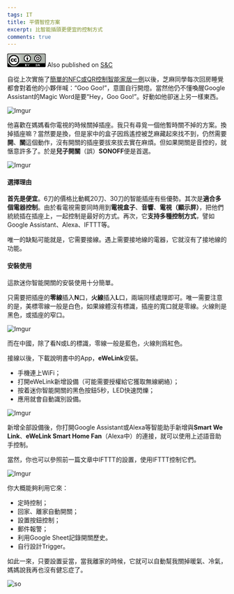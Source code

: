 ```yaml
---
tags: IT
title: 平價智控方案
excerpt: 比智能插頭更便宜的控制方式
comments: true
---
```


![cc](/public/cc.png) Also published on [S&C](https://soandcandy.us)

自從上次實施了[簡單的NFC或QR控制智能家居一例](https://soyee.me/2019/02/15/nfc-tag-toggle/)以後，芝麻同學每次回房睡覺都會對着他的小夥伴喊：“Goo Goo!”，意圖自行開燈。當然他仍不懂喚醒Google Assistant的Magic Word是要“Hey，Goo Goo!”。好動如他卻迷上另一樣東西。

![Imgur](https://i.imgur.com/pShHZRz.jpg)

他喜歡在媽媽看你電視的時候關掉插座。我只有尋覓一個他暫時關不掉的方案。換掉插座嘛？當然要是換，但是家中的盒子因爲遙控被芝麻藏起來找不到，仍然需要**開**、**關**這個動作，沒有開關的插座要拔來拔去實在麻煩。但如果開關是音控的，就愜意許多了。於是**兒子開關**（誤）**SONOFF**便是首選。

![Imgur](https://i.imgur.com/d6Hdv7r.jpg)

#### 選擇理由 ####

**首先是便宜**。6刀的價格比動輒20刀、30刀的智能插座有些優勢。其次是**適合多個電器控制**。由於看電視需要同時用到**電視盒子**、**音響**、**電視（顯示屏）**，把他們統統插在插座上，一起控制是最好的方式。再次，它**支持多種控制方式**，譬如Google Assistant、Alexa、IFTTT等。

唯一的缺點可能就是，它需要接線。遇上需要接地線的電器，它就沒有了接地線的功能。


#### 安裝使用 ####

這款迷你智能開關的安裝使用十分簡單。

只需要把插座的**零線**插入**N**口，**火線**插入**L**口，兩端同樣處理即可。唯一需要注意的是，美標零線一般是白色，如果線體沒有標識，插座的寬口就是零線。火線則是黑色，或插座的窄口。

![Imgur](https://i.imgur.com/0LVsGKe.jpg)

而在中國，除了看N或L的標識，零線一般是藍色，火線則爲紅色。

接線以後，下載說明書中的App，**eWeLink**安裝。

- 手機連上WiFi；
- 打開eWeLink新增設備（可能需要授權給它獲取無線網絡）；
- 按着迷你智能開關的黑色按鈕5秒，LED快速閃爍；
- 應用就會自動識別設備。

![Imgur](https://i.imgur.com/WqusUHV.png)

新增全部設備後，你打開Google Assistant或Alexa等智能助手新增與**Smart We Link**、**eWeLink Smart Home Fan**（Alexa中）的連接，就可以使用上述語音助手控制。

當然，你也可以參照前一篇文章中IFTTT的設置，使用IFTTT控制它們。

![Imgur](https://i.imgur.com/kTvI8ht.jpg)

你大概能夠利用它來：

- 定時控制；
- 回家、離家自動開關；
- 設置按鈕控制；
- 郵件報警；
- 利用Google Sheet記錄開關歷史。
- 自行設計Trigger。

如此一來，只要設置妥當，當我離家的時候，它就可以自動幫我關掉暖氣、冷氣，媽媽說我再也沒有健忘症了。


![so](/public/favicon.ico)


